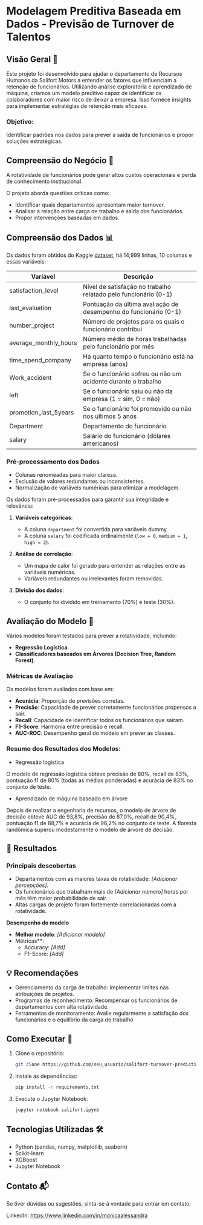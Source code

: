 # Modelagem Preditiva Baseada em Dados - Previsão de Turnover de Talentos

## Visão Geral 🔎 

Este projeto foi desenvolvido para ajudar o departamento de Recursos Humanos da Salifort Motors a entender os fatores que influenciam a retenção de funcionários. Utilizando análise exploratória e aprendizado de máquina, criamos um modelo preditivo capaz de identificar os colaboradores com maior risco de deixar a empresa. Isso fornece insights para implementar estratégias de retenção mais eficazes.

### Objetivo: 

Identificar padrões nos dados para prever a saída de funcionários e propor soluções estratégicas.


## Compreensão do Negócio 🏢

A rotatividade de funcionários pode gerar altos custos operacionais e perda de conhecimento institucional. 

O projeto aborda questões críticas como:

- Identificar quais departamentos apresentam maior turnover.
- Analisar a relação entre carga de trabalho e saída dos funcionários.
- Propor intervenções baseadas em dados.


## Compreensão dos Dados 📊

Os dados foram obtidos do Kaggle [dataset](https://www.kaggle.com/datasets/mfaisalqureshi/hr-analytics-and-job-prediction?select=HR_comma_sep.csv), há 14,999 linhas, 10 columas e essas variáveis: 

Variável  |Descrição |
-----|-----| 
satisfaction_level|Nível de satisfação no trabalho relatado pelo funcionário (0-1)|
last_evaluation|Pontuação da última avaliação de desempenho do funcionário (0-1)|
number_project|Número de projetos para os quais o funcionário contribui|
average_monthly_hours|Número médio de horas trabalhadas pelo funcionário por mês|
time_spend_company|Há quanto tempo o funcionário está na empresa (anos)
Work_accident|Se o funcionário sofreu ou não um acidente durante o trabalho
left|Se o funcionário saiu ou não da empresa (1 = sim, 0 = não)
promotion_last_5years|Se o funcionário foi promovido ou não nos últimos 5 anos
Department|Departamento do funcionário
salary|Salário do funcionário (dólares americanos)

### Pré-processamento dos Dados
- Colunas renomeadas para maior clareza.
- Exclusão de valores redundantes ou inconsistentes.
- Normalização de variáveis numéricas para otimizar a modelagem.

Os dados foram pré-processados para garantir sua integridade e relevância:
1. **Variáveis categóricas**:
   - A coluna `department` foi convertida para variáveis dummy.
   - A coluna `salary` foi codificada ordinalmente (`low = 0`, `medium = 1`, `high = 2`).
   
2. **Análise de correlação**:
   - Um mapa de calor foi gerado para entender as relações entre as variáveis numéricas.
   - Variáveis redundantes ou irrelevantes foram removidas.

3. **Divisão dos dados**:
   - O conjunto foi dividido em treinamento (70%) e teste (30%).


## Avaliação do Modelo 🤖

Vários modelos foram testados para prever a rotatividade, incluindo:
- **Regressão Logística**.
- **Classificadores baseados em Árvores (Decision Tree, Random Forest)**.

### Métricas de Avaliação

Os modelos foram avaliados com base em:
- **Acurácia**: Proporção de previsões corretas.
- **Precisão**: Capacidade de prever corretamente funcionários propensos a sair.
- **Recall**: Capacidade de identificar todos os funcionários que saíram.
- **F1-Score**: Harmonia entre precisão e recall.
- **AUC-ROC**: Desempenho geral do modelo em prever as classes.

### Resumo dos Resultados dos Modelos:
- Regressão logística

O modelo de regressão logística obteve precisão de 80%, recall de 83%, pontuação f1 de 80% (todas as médias ponderadas) e acurácia de 83% no conjunto de teste.

- Aprendizado de máquina baseado em árvore

Depois de realizar a engenharia de recursos, o modelo de árvore de decisão obteve AUC de 93,8%, precisão de 87,0%, recall de 90,4%, pontuação f1 de 88,7% e acurácia de 96,2% no conjunto de teste. A floresta randômica superou modestamente o modelo de árvore de decisão.


## 🔄  Resultados

### Principais descobertas
- Departamentos com as maiores taxas de rotatividade: *[Adicionar percepções]*.
- Os funcionários que trabalham mais de *[Adicionar número]* horas por mês têm maior probabilidade de sair.
- Altas cargas de projeto foram fortemente correlacionadas com a rotatividade.

**Desempenho do modelo**
- **Melhor modelo**: *[Adicionar modelo]*
- Métricas**:
  - Accuracy: *[Add]*
  - F1-Score: *[Add]*

## 💡 Recomendações
- Gerenciamento da carga de trabalho: Implementar limites nas atribuições de projetos.
- Programas de reconhecimento: Recompensar os funcionários de departamentos com alta rotatividade.
- Ferramentas de monitoramento: Avalie regularmente a satisfação dos funcionários e o equilíbrio da carga de trabalho


## Como Executar 🚀

1. Clone o repositório:
   ```bash
   git clone https://github.com/seu_usuario/salifort-turnover-prediction.git

2. Instale as dependências:
   ```bash
   pip install -r requirements.txt
   
3. Execute o Jupyter Notebook:
   ```bash
   jupyter notebook salifort.ipynb
   

## Tecnologias Utilizadas 🛠️

- Python (pandas, numpy, matplotlib, seaborn)
- Scikit-learn
- XGBoost
- Jupyter Notebook

## Contato 📬

Se tiver dúvidas ou sugestões, sinta-se à vontade para entrar em contato:

LinkedIn: https://www.linkedin.com/in/monicaalessandra


